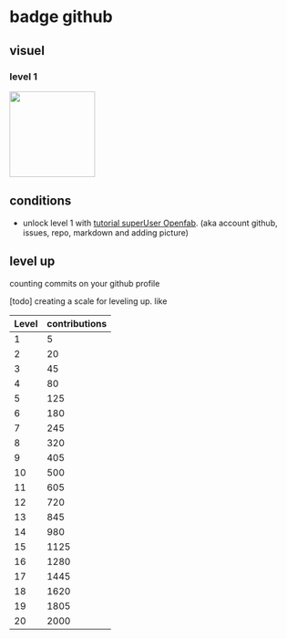 # badge github

## visuel
[git01]: https://user-images.githubusercontent.com/12049360/29084849-a55c597c-7c6d-11e7-8b70-5bae811ca5c1.png
[thundercat]: https://user-images.githubusercontent.com/12049360/29084854-a7805d84-7c6d-11e7-92ce-83178d8c2e7a.gif

### level 1

<img src="https://user-images.githubusercontent.com/12049360/32487863-2695033e-c3ab-11e7-87e3-2c2d24a21337.png" width="150">

## conditions
- unlock level 1 with [tutorial superUser Openfab](https://github.com/openfab-lab/gamification-fablab/blob/master/Level-UP/guide-superuser.md). (aka account github, issues, repo, markdown and adding picture)

## level up
counting commits on your github profile



[todo] creating a scale for leveling up. like 

Level | contributions
-- | --
1 | 5    
2 | 20
3 | 45
4 | 80
5 | 125
6 | 180
7 | 245
8 | 320
9 | 405
10 | 500
11 | 605
12 | 720
13 | 845
14 | 980
15 | 1125
16 | 1280
17 | 1445
18 | 1620
19 | 1805
20 | 2000

